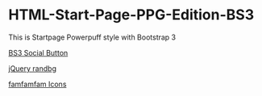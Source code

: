# HTML-Start-Page-PPG-Edition-BS3
This is Startpage Powerpuff style with Bootstrap 3

[BS3 Social Button](https://github.com/lipis/bootstrap-social)

[jQuery randbg](https://www.jqueryscript.net/other/jQuery-Plugin-For-Random-Background-Image-randomBackground.html)

[famfamfam Icons](famfamfam.com/lab/icons/)